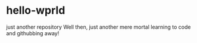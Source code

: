 # hello-wprld
just another repository
Well then, just another mere mortal learning to code and githubbing away!
